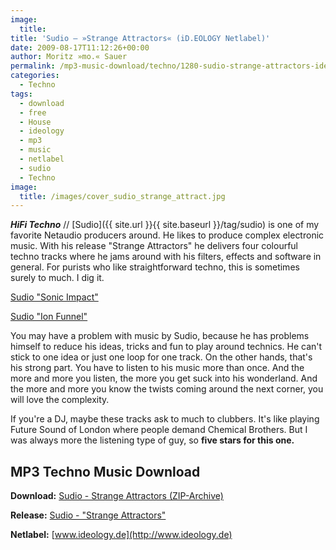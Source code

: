 ```yaml
---
image:
  title: 
title: 'Sudio – »Strange Attractors« (iD.EOLOGY Netlabel)'
date: 2009-08-17T11:12:26+00:00
author: Moritz »mo.« Sauer
permalink: /mp3-music-download/techno/1280-sudio-strange-attractors-ideology-netlabel
categories:
  - Techno
tags:
  - download
  - free
  - House
  - ideology
  - mp3
  - music
  - netlabel
  - sudio
  - Techno
image:
  title: /images/cover_sudio_strange_attract.jpg
---
```

***HiFi Techno*** // [Sudio]({{ site.url }}{{ site.baseurl }}/tag/sudio) is one of my favorite Netaudio producers around. He likes to produce complex electronic music. With his release "Strange Attractors" he delivers four colourful techno tracks where he jams around with his filters, effects and software in general. For purists who like straightforward techno, this is sometimes surely to much. I dig it.

[Sudio "Sonic Impact"](http://ftp.scene.org/pub/music/groups/ideology/id055_-_sudio-strange_attractors-ep/mp3/id055_01_-_sudio-sonic_impact.mp3)
  
[Sudio "Ion Funnel"](http://ftp.scene.org/pub/music/groups/ideology/id055_-_sudio-strange_attractors-ep/mp3/id055_02_-_sudio-ion_funnel.mp3)

<!--more-->

You may have a problem with music by Sudio, because he has problems himself to reduce his ideas, tricks and fun to play around technics. He can't stick to one idea or just one loop for one track. On the other hands, that's his strong part. You have to listen to his music more than once. And the more and more you listen, the more you get suck into his wonderland. And the more and more you know the twists coming around the next corner, you will love the complexity.

If you're a DJ, maybe these tracks ask to much to clubbers. It's like playing Future Sound of London where people demand Chemical Brothers. But I was always more the listening type of guy, so **five stars for this one.**

## MP3 Techno Music Download

**Download:** [Sudio - Strange Attractors (ZIP-Archive)](http://ftp.scene.org/pub/music/groups/ideology/id055_-_sudio-strange_attractors-ep/zip/id055_mp3.zip)
  
**Release:** [Sudio - "Strange Attractors"](http://www.ideology.de/archives/audio000225.php)
  
**Netlabel:** [www.ideology.de](http://www.ideology.de)